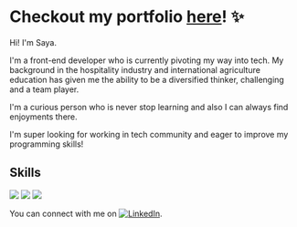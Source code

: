 # Checkout my portfolio [here](https://sayafolio.web.app/)! ✨

Hi! I'm Saya.

I'm a front-end developer who is currently pivoting my way into tech. My background in the hospitality industry and international agriculture education has given me the ability to be a diversified thinker, challenging and a team player. 

I'm a curious person who is never stop learning and also I can always find enjoyments there. 

I'm super looking for working in tech community and eager to improve my programming skills!


## Skills

![](https://img.shields.io/badge/<Lang>-<TypeScript>-critical?style=flat&logo=data:image/svg%2bxml;base64,<BASE64_DATA>)
![](https://img.shields.io/badge/<Lang>-<JavaScript>-critical?style=flat&logo=data:image/svg%2bxml;base64,<BASE64_DATA>)
![](https://img.shields.io/badge/<Libr>-<React>-informational?style=flat&logo=data:react/svg%2bxml;base64,<BASE64_DATA>)

<!-- Actual text -->

You can connect with me on [![LinkedIn][1.1]][1].

<!-- Icons -->

[1.1]: https://raw.githubusercontent.com/MartinHeinz/MartinHeinz/master/linkedin-3-16.png (LinkedIn icon without padding)

<!-- Links to your social media accounts -->

[1]: https://www.linkedin.com/in/saya

